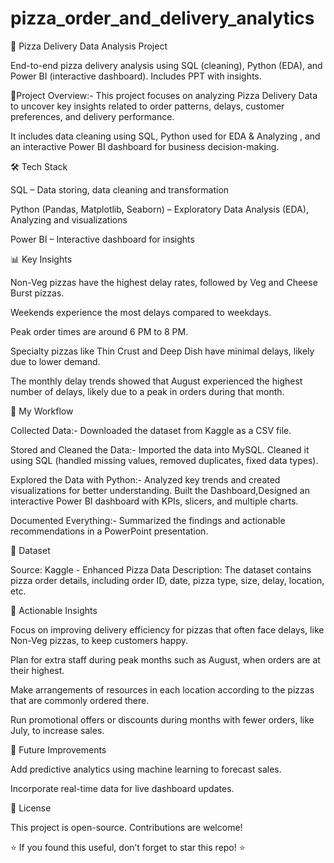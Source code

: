 # pizza_order_and_delivery_analytics
🍕 Pizza Delivery Data Analysis Project

End-to-end pizza delivery analysis using SQL (cleaning), Python (EDA), and Power BI (interactive dashboard). Includes PPT with insights.


📌Project Overview:-
This project focuses on analyzing Pizza Delivery Data to uncover key insights related to order patterns, delays, customer preferences, and delivery performance.

It includes data cleaning using SQL, Python used for EDA & Analyzing , and an interactive Power BI dashboard for business decision-making.

🛠️ Tech Stack

SQL – Data storing, data cleaning and transformation

Python (Pandas, Matplotlib, Seaborn) – Exploratory Data Analysis (EDA), Analyzing and visualizations

Power BI – Interactive dashboard for insights


📊 Key Insights

Non-Veg pizzas have the highest delay rates, followed by Veg and Cheese Burst pizzas.

Weekends experience the most delays compared to weekdays.

Peak order times are around 6 PM to 8 PM.

Specialty pizzas like Thin Crust and Deep Dish have minimal delays, likely due to lower demand.

The monthly delay trends showed that August experienced the highest number of delays, likely due to a peak in orders during that month.

🔄 My Workflow

Collected Data:- Downloaded the dataset from Kaggle as a CSV file.

Stored and Cleaned the Data:- Imported the data into MySQL. Cleaned it using SQL (handled missing values, removed duplicates, fixed data types).

Explored the Data with Python:- Analyzed key trends and created visualizations for better understanding. 
Built the Dashboard,Designed an interactive Power BI dashboard with KPIs, slicers, and multiple charts.

Documented Everything:- Summarized the findings and actionable recommendations in a PowerPoint presentation.

📂 Dataset

Source: Kaggle - Enhanced Pizza Data
Description: The dataset contains pizza order details, including order ID, date, pizza type, size, delay, location, etc.

📝 Actionable Insights

Focus on improving delivery efficiency for pizzas that often face delays, like Non-Veg pizzas, to keep customers happy.

Plan for extra staff during peak months such as August, when orders are at their highest.

Make arrangements of resources in each location according to the pizzas that are commonly ordered there.

Run promotional offers or discounts during months with fewer orders, like July, to increase sales.


📌 Future Improvements

Add predictive analytics using machine learning to forecast sales.

Incorporate real-time data for live dashboard updates.

📜 License

This project is open-source. Contributions are welcome!

⭐ If you found this useful, don’t forget to star this repo! ⭐
